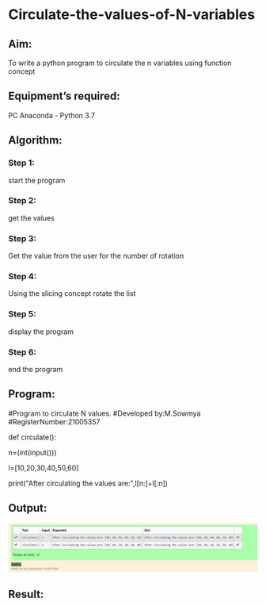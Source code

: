 # Circulate-the-values-of-N-variables
## Aim:
To write a python program to circulate the n variables using function concept
## Equipment’s required:
PC
Anaconda - Python 3.7
## Algorithm: 
### Step 1:
start the program
### Step 2: 
get the values
### Step 3: 
Get the value from the user for the number of rotation
### Step 4: 
Using the slicing concept rotate the list

### Step 5: 
display the program
### Step 6: 
end the program
## Program:
#Program to circulate N values.
#Developed by:M.Sowmya
#RegisterNumber:21005357


def circulate():

  n=(int(input())) 

  l=[10,20,30,40,50,60]

  print("After circulating the values are:",l[n:]+l[:n])


## Output:
![output](https://github.com/MSowmya28/Circulate-the-values-of-N-variables/blob/main/output.png?raw=true)
## Result:
